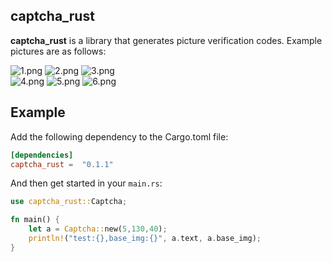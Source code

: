 ## captcha_rust

 **captcha_rust** is a library that generates picture verification codes. Example pictures are as follows:

![1.png](https://github.com/duzhaosongyue/captcha_rust/blob/main/img/1.png)  ![2.png](https://github.com/duzhaosongyue/captcha_rust/blob/main/img/2.png)
![3.png](https://github.com/duzhaosongyue/captcha_rust/blob/main/img/3.png)   
![4.png](https://github.com/duzhaosongyue/captcha_rust/blob/main/img/4.png)
![5.png](https://github.com/duzhaosongyue/captcha_rust/blob/main/img/5.png) ![6.png](https://github.com/duzhaosongyue/captcha_rust/blob/main/img/6.png)

## Example

Add the following dependency to the Cargo.toml file:

```toml
[dependencies]
captcha_rust =  "0.1.1"
```

And then get started in your `main.rs`:

```rust
use captcha_rust::Captcha;

fn main() {
    let a = Captcha::new(5,130,40);
    println!("test:{},base_img:{}", a.text, a.base_img);
}
```
